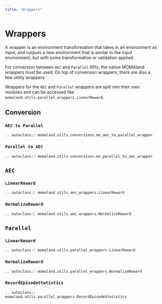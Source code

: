 ```yaml
---
title: "Wrappers"
---
```


# Wrappers

A wrapper is an environment transformation that takes in an environment as input, and outputs a new environment that is similar to the input environment, but with some transformation or validation applied.

For conversion between `AEC` and `Parallel` APIs, the native MOMAland wrappers must be used. On top of conversion wrappers, there are also a few utility wrappers.

Wrappers for the `AEC` and `Parallel` wrappers are split into their own modules and can be accessed like `momaland.utils.parallel_wrappers.LinearReward`.

## Conversion

### `AEC to Parallel`

```{eval-rst}
.. autoclass:: momaland.utils.conversions.mo_aec_to_parallel_wrapper
```

### `Parallel to AEC`

```{eval-rst}
.. autoclass:: momaland.utils.conversions.mo_parallel_to_aec_wrapper
```

## `AEC`

### `LinearReward`

```{eval-rst}
.. autoclass:: momaland.utils.aec_wrappers.LinearReward
```

### `NormalizeReward`

```{eval-rst}
.. autoclass:: momaland.utils.aec_wrappers.NormalizeReward
```

## `Parallel`

### `LinearReward`

```{eval-rst}
.. autoclass:: momaland.utils.parallel_wrappers.LinearReward
```

### `NormalizeReward`

```{eval-rst}
.. autoclass:: momaland.utils.parallel_wrappers.NormalizeReward
```

### `RecordEpisodeStatistics`

```{eval-rst}
.. autoclass:: momaland.utils.parallel_wrappers.RecordEpisodeStatistics
```
